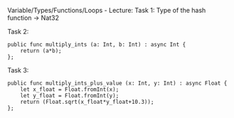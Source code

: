 Variable/Types/Functions/Loops - Lecture:
Task 1: Type of the hash function -> Nat32

Task 2: 

    public func multiply_ints (a: Int, b: Int) : async Int {
        return (a*b);
    };

Task 3:
   
    public func multiply_ints_plus_value (x: Int, y: Int) : async Float {
        let x_float = Float.fromInt(x);
        let y_float = Float.fromInt(y);
        return (Float.sqrt(x_float*y_float+10.3));
    };

